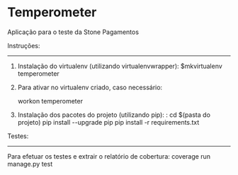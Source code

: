 Temperometer
============
Aplicação para o teste da Stone Pagamentos

Instruções:
___________


1. Instalação do virtualenv (utilizando virtualenvwrapper):
    $mkvirtualenv temperometer

2. Para ativar no virtualenv criado, caso necessário:

    workon temperometer

3. Instalação dos pacotes do projeto (utilizando pip):
    :
    cd $(pasta do projeto)
    pip install --upgrade pip
    pip install -r requirements.txt



Testes:
_______
Para efetuar os testes e extrair o relatório de cobertura:
    coverage run manage.py test